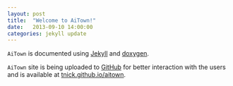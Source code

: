 ```yaml
---
layout: post
title:  "Welcome to AiTown!"
date:   2013-09-10 14:00:00
categories: jekyll update
---
```


`AiTown` is documented using 
[Jekyll][jekyll] and [doxygen][doxygen].

`AiTown` site is being uploaded to 
[GitHub][github] for better interaction 
with the users and is available at 
[tnick.github.io/aitown][aitown_pages].

[jekyll]: http://jekyllrb.com
[doxygen]: http://www.doxygen.org/
[github]: https://github.com
[aitown_pages]: http://tnick.github.io/aitown
